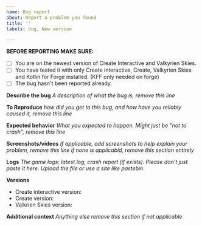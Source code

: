 ```yaml
---
name: Bug report
about: Report a problem you found
title: ''
labels: bug, New version

---
```

**BEFORE REPORTING MAKE SURE:**
- [ ] You are on the newest version of Create Interactive and Valkyrien Skies.
- [ ] You have tested it with only Create interactive, Create, Valkyrien Skies and Kotlin for Forge installed. (KFF only needed on forge)
- [ ] The bug hasn't been reported already.

**Describe the bug**
*A description of what the bug is, remove this line*

**To Reproduce**
*how did you get to this bug, and how have you reliably caused it, remove this line*

**Expected behavior**
*What you expected to happen. Might just be "not to crash", remove this line*

**Screenshots/videos**
*If applicable, add screenshots to help explain your problem, remove this line*
*if none is applicabld, remove this section entirely*

**Logs**
*The game logs: latest.log, crash report (if exists). Please don't just paste it here. Upload the file or use a site like pastebin*

**Versions**
 - Create interactive version:
 - Create version:
 - Valkrien Skies version:

**Additional context**
*Anything else*
*remove this section if not applicable* 
